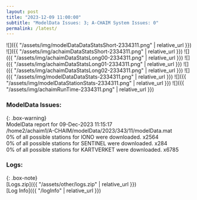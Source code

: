 ```yaml
---
layout: post
title: "2023-12-09 11:00:00"
subtitle: "ModelData Issues: 3; A-CHAIM System Issues: 0"
permalink: /latest/
---
```


![]({{ "/assets/img/modelDataDataStatsShort-2334311.png" | relative_url }})
![]({{ "/assets/img/achaimDataStatsShort-2334311.png" | relative_url }})
![]({{ "/assets/img/achaimDataStatsLong00-2334311.png" | relative_url }})
![]({{ "/assets/img/achaimDataStatsLong01-2334311.png" | relative_url }})
![]({{ "/assets/img/achaimDataStatsLong02-2334311.png" | relative_url }})
![]({{ "/assets/img/modelDataDataStats-2334311.png" | relative_url }})
![]({{ "/assets/img/modelDataStationStats-2334311.png" | relative_url }})
![]({{ "/assets/img/achaimRunTime-2334311.png" | relative_url }})


### ModelData Issues:  
  
{: .box-warning}  
 ModelData report for 09-Dec-2023 11:15:17   
 /home2/achaim1/A-CHAIM/modelData/2023/343/11/modelData.mat   
 0% of all possible stations for IONO were downloaded. x2564   
 0% of all possible stations for SENTINEL were downloaded. x284   
 0% of all possible stations for KARTVERKET were downloaded. x6785   
  


### Logs:  
  
{: .box-note}  
[Logs.zip]({{ "/assets/other/logs.zip" | relative_url }})  
[Log Info]({{ "/logInfo" | relative_url }})  
